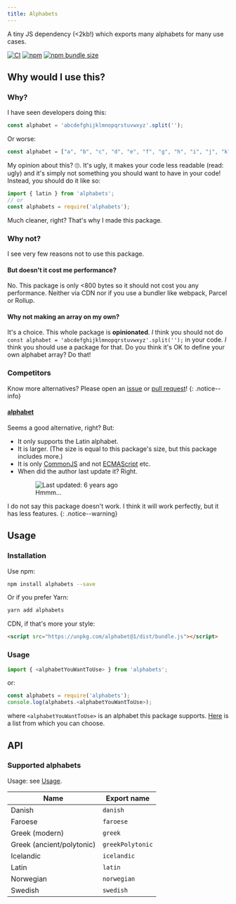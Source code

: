 ```yaml
---
title: Alphabets
---
```


A tiny JS dependency (<2kb!) which exports many alphabets for many use
cases.

[![CI](https://github.com/garraflavatra/alphabets/actions/workflows/test.yml/badge.svg?branch=main)](https://github.com/garraflavatra/alphabets/actions/workflows/test.yml)
[![npm](https://img.shields.io/npm/v/alphabets)](https://www.npmjs.com/package/alphabets)
[![npm bundle size](https://img.shields.io/bundlephobia/min/alphabets)](https://www.npmjs.com/package/alphabets)

## Why would I use this?

### Why?

I have seen developers doing this:

```js
const alphabet = 'abcdefghijklmnopqrstuvwxyz'.split('');
```

Or worse:

```js
const alphabet = ["a", "b", "c", "d", "e", "f", "g", "h", "i", "j", "k", "l", "m", "n", "o", "p", "q", "r", "s", "t", "u", "v", "w", "x", "y", "z"];
```

My opinion about this? 🙄. It's ugly, it makes your code less readable
(read: ugly) and it's simply not something you should want to have in your 
code! Instead, you should do it like so:

```js
import { latin } from 'alphabets';
// or
const alphabets = require('alphabets');
```

Much cleaner, right? That's why I made this package.

### Why not?

I see very few reasons not to use this package.

#### But doesn't it cost me performance?

No. This package is only <800 bytes so it should not cost you any performance.
Neither via CDN nor if you use a bundler like webpack, Parcel or Rollup.

#### Why not making an array on my own?

It's a choice. This whole package is **opinionated**. *I* think you should not
do `const alphabet = 'abcdefghijklmnopqrstuvwxyz'.split('');` in your code. *I*
think you should use a package for that. Do you think it's OK to define your own
alphabet array? Do that!

### Competitors

Know more alternatives? Please open an
[issue](https://github.com/garraflavatra/alphabet.js/issues/new) or 
[pull request](https://github.com/garraflavatra/alphabet.js)!
{: .notice--info}

#### [alphabet](https://www.npmjs.com/package/alphabet)

Seems a good alternative, right? But:

* It only supports the Latin alphabet.
* It is larger. (The size is equal to this package's size, but this package
  includes more.)
* It is only [CommonJS](https://en.wikipedia.org/wiki/CommonJS) and not 
  [ECMAScript](https://en.wikipedia.org/wiki/ECMAScript) etc.
* When did the author last update it? Right.
  <figure>
    <img src="/images/competitors/alphabet-last-publish.png" alt="Last updated: 6 years ago">
    <figcaption>Hmmm...</figcaption>
  </figure>

I do not say this package doesn't work. I think it will work perfectly, but it
has less features.
{: .notice--warning}

## Usage

### Installation

Use npm:

```bash
npm install alphabets --save
```

Or if you prefer Yarn:

```bash
yarn add alphabets
```

CDN, if that's more your style:

```html
<script src="https://unpkg.com/alphabet@1/dist/bundle.js"></script>
```

### Usage

```js
import { <alphabetYouWantToUse> } from 'alphabets';
```

or:

```js
const alphabets = require('alphabets');
console.log(alphabets.<alphabetYouWantToUse>);
```

where `<alphabetYouWantToUse>` is an alphabet this package supports.
[Here](#supported-alphabets) is a list from which you can choose.

## API

### Supported alphabets

Usage: see [Usage](#usage).

| Name | Export name |
|------|-------------|
| Danish | `danish` |
| Faroese | `faroese` |
| Greek (modern) | `greek` |
| Greek (ancient/polytonic) | `greekPolytonic` |
| Icelandic | `icelandic` |
| Latin | `latin` |
| Norwegian | `norwegian` |
| Swedish | `swedish` |
